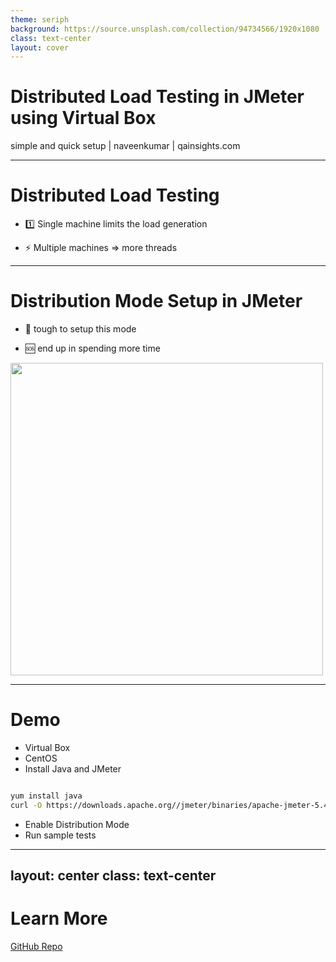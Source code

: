 ```yaml
---
theme: seriph
background: https://source.unsplash.com/collection/94734566/1920x1080
class: text-center
layout: cover
---
```


# Distributed Load Testing in JMeter using Virtual Box

simple and quick setup | naveenkumar | qainsights.com

<!--
e
-->

---

# Distributed Load Testing


- 1️⃣ Single machine limits the load generation  

- ⚡ Multiple machines => more threads  

---

# Distribution Mode Setup in JMeter 


- 👿 tough to setup this mode  

- 🆘 end up in spending more time

<img src="https://jmeter.apache.org/images/screenshots/distributed-jmeter.svg" width="500" height="500" />

---

# Demo

- Virtual Box
- CentOS
- Install Java and JMeter

```bash 

yum install java
curl -O https://downloads.apache.org//jmeter/binaries/apache-jmeter-5.4.1.zip

```

- Enable Distribution Mode
- Run sample tests

---
layout: center
class: text-center
---

# Learn More

[GitHub Repo](https://github.com/QAInsights/Remote-Distribution-Load-Testing-in-JMeter)
